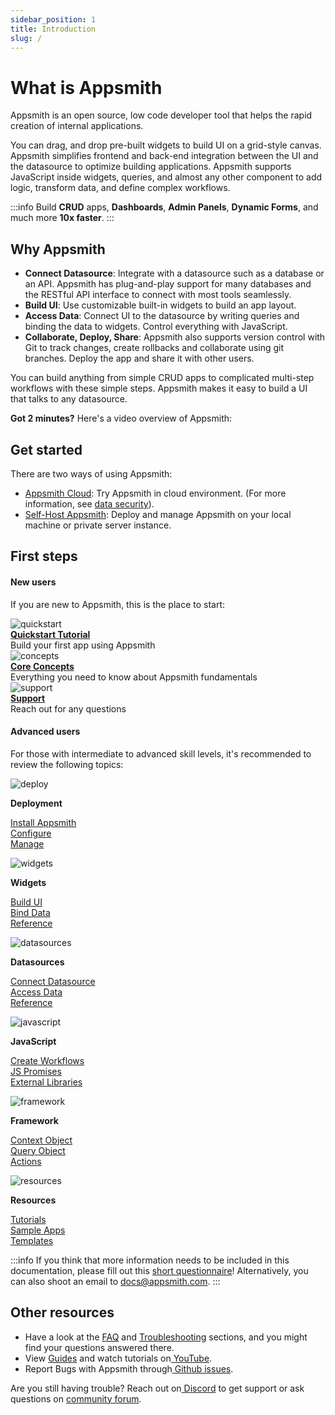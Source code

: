 ```yaml
---
sidebar_position: 1
title: Introduction
slug: /
---
```

# What is Appsmith

Appsmith is an open source, low code developer tool that helps the rapid creation of internal applications.

You can drag, and drop pre-built widgets to build UI on a grid-style canvas. Appsmith simplifies frontend and back-end integration between the UI and the datasource to optimize building applications. Appsmith supports JavaScript inside widgets, queries, and almost any other component to add logic, transform data, and define complex workflows.

:::info
Build **CRUD** apps, **Dashboards**, **Admin Panels**, **Dynamic Forms**, and much more **10x faster**.
:::

## Why Appsmith

* **Connect Datasource**: Integrate with a datasource such as a database or an API. Appsmith has plug-and-play support for many databases and the RESTful API interface to connect with most tools seamlessly.
* **Build UI**: Use customizable built-in widgets to build an app layout.
* **Access Data**: Connect UI to the datasource by writing queries and binding the data to widgets. Control everything with JavaScript.
* **Collaborate, Deploy, Share**: Appsmith also supports version control with Git to track changes, create rollbacks and collaborate using git branches. Deploy the app and share it with other users.

You can build anything from simple CRUD apps to complicated multi-step workflows with these simple steps. Appsmith makes it easy to build a UI that talks to any datasource.

**Got 2 minutes?** Here's a video overview of Appsmith:
<figure>
<VideoEmbed host="youtube" videoId="Dxe_NzdGzL4" /> 
</figure>

## **Get started**

There are two ways of using Appsmith:

* [Appsmith Cloud](https://app.appsmith.com/): Try Appsmith in cloud environment. (For more information, see [data security](./product/security)).
* [Self-Host Appsmith](getting-started/setup/): Deploy and manage Appsmith on your local machine or private server instance.

## First steps

#### **New users**

If you are new to Appsmith, this is the place to start:

<div class="containerGridSampleApp">
   <div class=" containerColumnSampleApp columnGrid column-one">
    <div class="containerCol">
         <img class="containerImage" src="/img/quickstart.png" alt="quickstart"/>
      </div> 
      <b><a href="/getting-started/start-building">Quickstart Tutorial</a></b>
      <div class="containerDescription">Build your first app using Appsmith 
      </div>
   </div>

   <div class=" containerColumnSampleApp columnGrid column-two">
      <div class="containerCol">
         <img class="containerImage" src="/img/concepts.png" alt="concepts"/>
      </div>
      <b><a href="core-concepts/connecting-to-data-sources">Core Concepts</a></b>
      <div class="containerDescription">Everything you need to know about Appsmith fundamentals 
      </div>
   </div>
   

   <div class="containerColumnSampleApp columnGrid column-three">
   <div class="containerCol">
         <img class="containerImage" src="/img/support.png" alt="support"/>
      </div>
      <b><a href="https://community.appsmith.com/">Support</a></b>
      <div class="containerDescription">Reach out for any questions 
      </div>
   </div>
  
</div>


#### Advanced users

For those with intermediate to advanced skill levels, it's recommended to review the following topics:

<div class="containerGridSampleApp">
   <div class=" containerColumnSampleApp columnGrid column-one">
    <div class="containerCol">
         <img class="containerImage" src="/img/hosting1-icon.png" alt="deploy"/>
      </div> 
   <p><strong>Deployment</strong></p><p><a href="getting-started/setup/">Install Appsmith<br/></a><a href="getting-started/setup/instance-configuration/">Configure</a><br/><a href="getting-started/setup/instance-management/">Manage</a></p>
   </div>

   <div class="containerColumnSampleApp columnGrid column-two">
      <div class="containerCol">
         <img class="containerImage" src="/img/widget-icon.png" alt="widgets"/>
      </div> 
   <p><strong>Widgets</strong></p><p><a href="core-concepts/building-ui/">Build UI</a><br/><a href="core-concepts/data-access-and-binding/displaying-data-read/">Bind Data</a><br/><a href="reference/widgets/">Reference</a></p>
   </div>
   

   <div class=" containerColumnSampleApp columnGrid column-three">
   <div class="containerCol">
         <img class="containerImage" src="/img/database-icon.png" alt="datasources"/>
      </div> 
   <p><strong>Datasources</strong></p><p><a href="core-concepts/connecting-to-data-sources/">Connect Datasource</a><br/><a href="core-concepts/data-access-and-binding/querying-a-database/">Access Data</a><br/><a href="reference/datasources/">Reference</a></p>
   </div>
  
</div>
<div class="containerGridSampleApp">
   <div class="containerColumnSampleApp columnGrid column-one">
    <div class="containerCol">
         <img class="containerImage" src="/img/code-icon.png" alt="javascript"/>
      </div> 
   <p><strong>JavaScript</strong></p><p><a href="core-concepts/writing-code/workflows">Create Workflows</a><br/><a href="core-concepts/writing-code/javascript-promises">JS Promises</a><br/><a href="core-concepts/writing-code/ext-libraries">External Libraries</a><br/></p> 
   </div>

   <div class="containerColumnSampleApp columnGrid column-two">
      <div class="containerCol">
         <img class="containerImage" src="/img/framework-icon.png" alt="framework"/>
      </div> 
   <p><strong>Framework</strong></p><p><a href="reference/appsmith-framework/context-object">Context Object</a><br/><a href="reference/appsmith-framework/query-object">Query Object</a><br/><a href="reference/appsmith-framework/widget-actions/">Actions</a><br/></p>
   </div>
   

   <div class="containerColumnSampleApp columnGrid column-three">
   <div class="containerCol">
         <img class="containerImage" src="/img/resources-icon.png" alt="resources"/>
      </div> 
   <p><strong>Resources</strong></p><p><a href="learning-and-resources/tutorials/"><strong></strong><strong></strong>Tutorials</a><br/><a href="learning-and-resources/sample-apps">Sample Apps</a><br/><a href="https://www.appsmith.com/templates">Templates</a><br/></p>
   </div>
  
</div>


:::info
If you think that more information needs to be included in this documentation, please fill out this [short questionnaire](https://e1fms9m33tg.typeform.com/to/fRiiqHPt)! Alternatively, you can also shoot an email to [docs@appsmith.com](mailto:docs@appsmith.com).
:::

## Other resources

* Have a look at the [FAQ](getting-started/faq) and [Troubleshooting](help-and-support/troubleshooting-guide/) sections, and you might find your questions answered there.
* View [Guides](learning-and-resources/how-to-guides/) and watch tutorials on[ YouTube](https://www.youtube.com/appsmith).
* Report Bugs with Appsmith through[ Github issues](https://github.com/appsmithorg/appsmith/issues).

Are you still having trouble? Reach out on[ Discord](https://discord.com/invite/rBTTVJp) to get support or ask questions on [community forum](https://community.appsmith.com).

